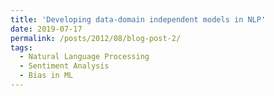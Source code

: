 ```yaml
---
title: 'Developing data-domain independent models in NLP'
date: 2019-07-17
permalink: /posts/2012/08/blog-post-2/
tags:
  - Natural Language Processing
  - Sentiment Analysis
  - Bias in ML
---
```














